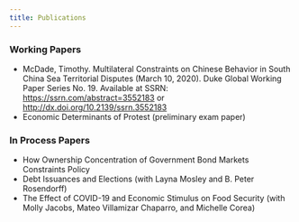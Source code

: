 ```yaml
---
title: Publications
---
```


### Working Papers

  - McDade, Timothy. Multilateral Constraints on Chinese Behavior in South China Sea Territorial Disputes (March 10, 2020). Duke Global Working Paper Series No. 19. Available at SSRN: https://ssrn.com/abstract=3552183 or http://dx.doi.org/10.2139/ssrn.3552183
  - Economic Determinants of Protest (preliminary exam paper)

### In Process Papers

  - How Ownership Concentration of Government Bond Markets Constraints Policy
  - Debt Issuances and Elections (with Layna Mosley and B. Peter Rosendorff)
  - The Effect of COVID-19 and Economic Stimulus on Food Security (with Molly Jacobs, Mateo Villamizar Chaparro, and Michelle Corea)
